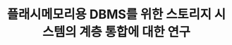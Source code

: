 ---
layout: publication-single
title: 플래시메모리용 DBMS를 위한 스토리지 시스템의 계층 통합에 대한 연구
name: 디지털콘텐츠학회 논문지
first-author: 심효기
co-authors: 정호영, 박성민, 윤경훈, 차재혁, 강수용
during: 2007.12.01
location:
impactfactor: 
doi: 
note: 
categories: 
 - Flash Memory and Non-Volatile RAM
tag: 
 - Domestic Journal
---